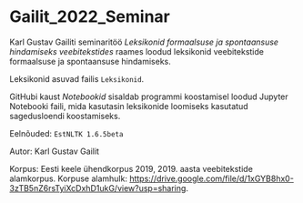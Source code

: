 # Gailit_2022_Seminar
Karl Gustav Gailiti seminaritöö *Leksikonid formaalsuse ja spontaansuse hindamiseks veebitekstides* raames loodud leksikonid veebitekstide formaalsuse ja spontaansuse hindamiseks.

Leksikonid asuvad failis `Leksikonid`.

GitHubi kaust *Notebookid* sisaldab programmi koostamisel loodud Jupyter Notebooki faili, mida kasutasin leksikonide loomiseks kasutatud sagedusloendi koostamiseks.

Eelnõuded:
`
EstNLTK 1.6.5beta
`

Autor: Karl Gustav Gailit

Korpus: Eesti keele ühendkorpus 2019, 2019. aasta veebitekstide alamkorpus.
Korpuse alamhulk: https://drive.google.com/file/d/1xGYB8hx0-3zTB5nZ6rsTyiXcDxhD1ukG/view?usp=sharing.
